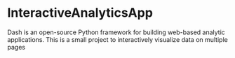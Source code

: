 # InteractiveAnalyticsApp

Dash is an open-source Python framework for building web-based analytic applications. This is a small project to interactively visualize data on multiple pages

